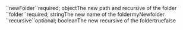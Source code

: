 <tr><td>``newFolder``</td><td>required; object</td><td>The new path and recursive of the folder</td><td></td><td></td></tr>

<tr><td>``folder``</td><td>required; string</td><td>The new name of the folder</td><td>myNewfolder</td><td></td></tr>
<tr><td>``recursive``</td><td>optional; boolean</td><td>The new recursive of the folder</td><td>true</td><td>false</td></tr>
